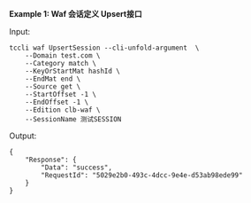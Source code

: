 **Example 1: Waf  会话定义 Upsert接口**



Input: 

```
tccli waf UpsertSession --cli-unfold-argument  \
    --Domain test.com \
    --Category match \
    --KeyOrStartMat hashId \
    --EndMat end \
    --Source get \
    --StartOffset -1 \
    --EndOffset -1 \
    --Edition clb-waf \
    --SessionName 测试SESSION
```

Output: 
```
{
    "Response": {
        "Data": "success",
        "RequestId": "5029e2b0-493c-4dcc-9e4e-d53ab98ede99"
    }
}
```

